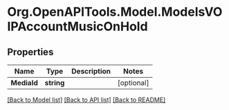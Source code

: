 # Org.OpenAPITools.Model.ModelsVOIPAccountMusicOnHold

## Properties

Name | Type | Description | Notes
------------ | ------------- | ------------- | -------------
**MediaId** | **string** |  | [optional] 

[[Back to Model list]](../README.md#documentation-for-models) [[Back to API list]](../README.md#documentation-for-api-endpoints) [[Back to README]](../README.md)

